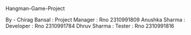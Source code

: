 Hangman-Game-Project

By -
Chirag Bansal : Project Manager : Rno 2310991809
Anushka Sharma : Developer : Rno 2310991784
Dhruv Sharma : Tester : Rno 2310991816
